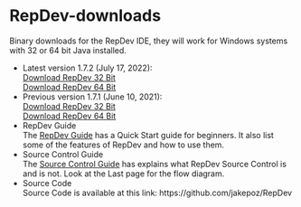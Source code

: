 RepDev-downloads
================

Binary downloads for the RepDev IDE, they will work for Windows systems with 32 or 64 bit Java installed.
<ul>
<li>Latest version 1.7.2 (July 17, 2022):</li>
<a href="https://github.com/jakepoz/RepDev-downloads/raw/master/RepDev-1.7.2_32Bit.zip">Download RepDev 32 Bit</a><BR>
<a href="https://github.com/jakepoz/RepDev-downloads/raw/master/RepDev-1.7.2_64Bit.zip">Download RepDev 64 Bit</a>


<li>Previous version 1.7.1 (June 10, 2021):</li>
<a href="https://github.com/jakepoz/RepDev-downloads/raw/master/RepDev-1.7.1_32Bit.zip">Download RepDev 32 Bit</a><BR>
<a href="https://github.com/jakepoz/RepDev-downloads/raw/master/RepDev-1.7.1_64Bit.zip">Download RepDev 64 Bit</a>


<li>RepDev Guide</li>
The <a href="https://github.com/jakepoz/RepDev-downloads/raw/master/RepDev_Guide.pdf">RepDev Guide</a> has a Quick Start guide for beginners.  It also list some of the features of RepDev and how to use them.

<li>Source Control Guide</li>
The <a href="https://github.com/jakepoz/RepDev-downloads/raw/master/RepDev_Source_Control_0.1.pdf">Source Control Guide</a> has explains what RepDev Source Control is and is not.  Look at the Last page for the flow diagram.

<li>Source Code</li>
Source Code is available at this link:
https://github.com/jakepoz/RepDev
</ul>
